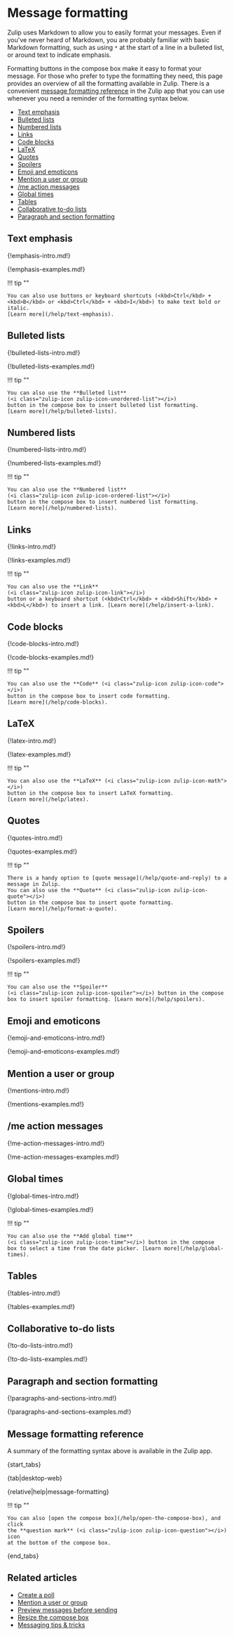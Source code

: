 # Message formatting

[//]: # (All screenshots here require line-height: 22px and font-size: 16px in .message-content.)
[//]: # (Requires some additional fiddling for the LaTeX picture, inline code span, and maybe a few others.)

Zulip uses Markdown to allow you to easily format your messages. Even if you've
never heard of Markdown, you are probably familiar with basic Markdown
formatting, such as using `*` at the start of a line in a bulleted list, or
around text to indicate emphasis.

Formatting buttons in the compose box make it easy to format your message. For
those who prefer to type the formatting they need, this page provides an
overview of all the formatting available in Zulip. There is a convenient
[message formatting reference](#message-formatting-reference) in the Zulip
app that you can use whenever you need a reminder of the formatting syntax
below.

* [Text emphasis](#text-emphasis)
* [Bulleted lists](#bulleted-lists)
* [Numbered lists](#numbered-lists)
* [Links](#links)
* [Code blocks](#code-blocks)
* [LaTeX](#latex)
* [Quotes](#quotes)
* [Spoilers](#spoilers)
* [Emoji and emoticons](#emoji-and-emoticons)
* [Mention a user or group](#mention-a-user-or-group)
* [/me action messages](#me-action-messages)
* [Global times](#global-times)
* [Tables](#tables)
* [Collaborative to-do lists](#collaborative-to-do-lists)
* [Paragraph and section formatting](#paragraph-and-section-formatting)

## Text emphasis

{!emphasis-intro.md!}

{!emphasis-examples.md!}

!!! tip ""

    You can also use buttons or keyboard shortcuts (<kbd>Ctrl</kbd> +
    <kbd>B</kbd> or <kbd>Ctrl</kbd> + <kbd>I</kbd>) to make text bold or italic.
    [Learn more](/help/text-emphasis).

## Bulleted lists

{!bulleted-lists-intro.md!}

{!bulleted-lists-examples.md!}

!!! tip ""

    You can also use the **Bulleted list**
    (<i class="zulip-icon zulip-icon-unordered-list"></i>)
    button in the compose box to insert bulleted list formatting.
    [Learn more](/help/bulleted-lists).

## Numbered lists

{!numbered-lists-intro.md!}

{!numbered-lists-examples.md!}

!!! tip ""

    You can also use the **Numbered list**
    (<i class="zulip-icon zulip-icon-ordered-list"></i>)
    button in the compose box to insert numbered list formatting.
    [Learn more](/help/numbered-lists).

## Links

{!links-intro.md!}

{!links-examples.md!}

!!! tip ""

    You can also use the **Link**
    (<i class="zulip-icon zulip-icon-link"></i>)
    button or a keyboard shortcut (<kbd>Ctrl</kbd> + <kbd>Shift</kbd> +
    <kbd>L</kbd>) to insert a link. [Learn more](/help/insert-a-link).

## Code blocks

{!code-blocks-intro.md!}

{!code-blocks-examples.md!}

!!! tip ""

    You can also use the **Code** (<i class="zulip-icon zulip-icon-code"></i>)
    button in the compose box to insert code formatting.
    [Learn more](/help/code-blocks).

## LaTeX

{!latex-intro.md!}

{!latex-examples.md!}

!!! tip ""

    You can also use the **LaTeX** (<i class="zulip-icon zulip-icon-math"></i>)
    button in the compose box to insert LaTeX formatting.
    [Learn more](/help/latex).

## Quotes

{!quotes-intro.md!}

{!quotes-examples.md!}

!!! tip ""

    There is a handy option to [quote message](/help/quote-and-reply) to a
    message in Zulip.
    You can also use the **Quote** (<i class="zulip-icon zulip-icon-quote"></i>)
    button in the compose box to insert quote formatting.
    [Learn more](/help/format-a-quote).

## Spoilers

{!spoilers-intro.md!}

{!spoilers-examples.md!}

!!! tip ""

    You can also use the **Spoiler**
    (<i class="zulip-icon zulip-icon-spoiler"></i>) button in the compose
    box to insert spoiler formatting. [Learn more](/help/spoilers).

## Emoji and emoticons

{!emoji-and-emoticons-intro.md!}

{!emoji-and-emoticons-examples.md!}

## Mention a user or group

{!mentions-intro.md!}

{!mentions-examples.md!}

## /me action messages

{!me-action-messages-intro.md!}

{!me-action-messages-examples.md!}

## Global times

{!global-times-intro.md!}

{!global-times-examples.md!}

!!! tip ""

    You can also use the **Add global time**
    (<i class="zulip-icon zulip-icon-time"></i>) button in the compose
    box to select a time from the date picker. [Learn more](/help/global-times).

## Tables

{!tables-intro.md!}

{!tables-examples.md!}

## Collaborative to-do lists

{!to-do-lists-intro.md!}

{!to-do-lists-examples.md!}

## Paragraph and section formatting

{!paragraphs-and-sections-intro.md!}

{!paragraphs-and-sections-examples.md!}

## Message formatting reference

A summary of the formatting syntax above is available in the Zulip app.

{start_tabs}

{tab|desktop-web}

{relative|help|message-formatting}

!!! tip ""

    You can also [open the compose box](/help/open-the-compose-box), and click
    the **question mark** (<i class="zulip-icon zulip-icon-question"></i>) icon
    at the bottom of the compose box.

{end_tabs}

## Related articles

* [Create a poll](/help/create-a-poll)
* [Mention a user or group](/help/mention-a-user-or-group)
* [Preview messages before sending](/help/preview-your-message-before-sending)
* [Resize the compose box](/help/resize-the-compose-box)
* [Messaging tips & tricks](/help/messaging-tips)
